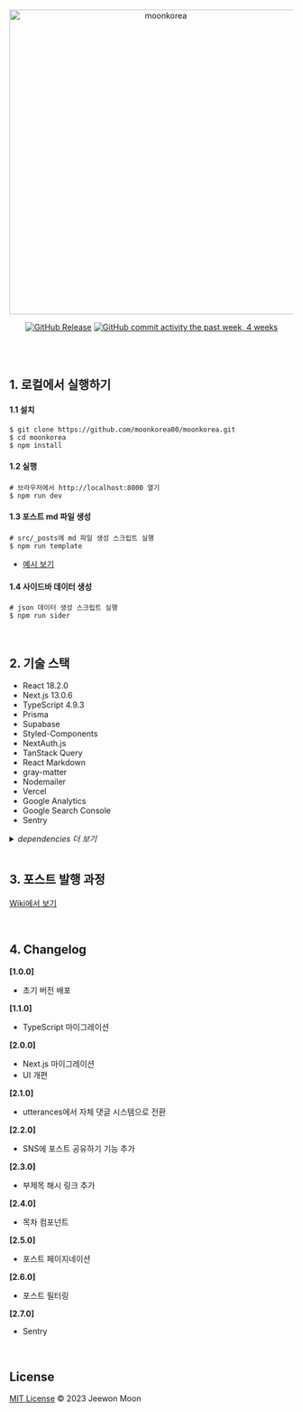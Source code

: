 <br>
<p align="center">
<a href="https://moonkorea.dev" target="_blank" rel="noopener">
<img width="539" alt="moonkorea" src="https://github.com/moonkorea00/moonkorea/assets/78708082/407f7c5c-12ab-4bde-a036-fef8d02fa0fa">
</a>

</p>

<div align="center">
  
  [![GitHub Release](https://img.shields.io/github/release/moonkorea00/moonkorea)](https://github.com/moonkorea00/moonkorea/releases)
  [![GitHub commit activity the past week, 4 weeks](https://img.shields.io/github/commit-activity/y/moonkorea00/moonkorea)](https://github.com/moonkorea00/moonkorea/commits/main)
  
</div>

<br>
<br>

## 1. 로컬에서 실행하기

#### 1.1 설치

```shell
$ git clone https://github.com/moonkorea00/moonkorea.git
$ cd moonkorea
$ npm install
```

#### 1.2 실행

```shell
# 브라우저에서 http://localhost:8000 열기
$ npm run dev
```

#### 1.3 포스트 md 파일 생성

```shell
# src/_posts에 md 파일 생성 스크립트 실행
$ npm run template
```

- [예시 보기](https://github.com/moonkorea00/moonkorea/wiki/front-matter-%ED%98%95%EC%8B%9D)

#### 1.4 사이드바 데이터 생성

```shell
# json 데이터 생성 스크립트 실행
$ npm run sider
```

<br>

## 2. 기술 스택

- React 18.2.0
- Next.js 13.0.6
- TypeScript 4.9.3
- Prisma
- Supabase
- Styled-Components
- NextAuth.js
- TanStack Query
- React Markdown
- gray-matter
- Nodemailer
- Vercel
- Google Analytics
- Google Search Console
- Sentry

<details><summary><i>dependencies 더 보기</i></summary>

```json
"dependencies": {
        "@next-auth/prisma-adapter": "^1.0.5",
        "@prisma/client": "^4.9.0",
        "@sentry/nextjs": "^7.91.0",
        "@tanstack/react-query": "^5.4.3",
        "@vercel/analytics": "^0.1.6",
        "axios": "^1.3.0",
        "gray-matter": "^4.0.3",
        "next": "^13.0.6",
        "next-auth": "^4.20.1",
        "nodemailer": "^6.9.1",
        "react": "^18.2.0",
        "react-dom": "^18.2.0",
        "react-markdown": "^8.0.3",
        "react-player": "^2.12.0",
        "react-share": "^4.4.1",
        "react-syntax-highlighter": "^15.5.0",
        "rehype-raw": "^6.1.1",
        "sharp": "^0.31.3",
        "styled-components": "^5.3.5",
        "web-vitals": "^2.1.4"
      },
      "devDependencies": {
        "@next/bundle-analyzer": "^13.2.4",
        "@tanstack/eslint-plugin-query": "^5.0.5",
        "@tanstack/react-query-devtools": "^5.4.3",
        "@types/gtag.js": "^0.0.12",
        "@types/jest": "^29.5.8",
        "@types/node": "^18.11.9",
        "@types/nodemailer": "^6.4.7",
        "@types/react": "^18.0.25",
        "@types/react-dom": "^18.0.9",
        "@types/react-syntax-highlighter": "^15.5.5",
        "@types/styled-components": "^5.1.26",
        "@typescript-eslint/eslint-plugin": "^5.47.0",
        "@typescript-eslint/parser": "^5.47.0",
        "babel-plugin-styled-components": "^2.0.7",
        "eslint": "^8.30.0",
        "eslint-plugin-react": "^7.31.11",
        "file-loader": "^6.2.0",
        "jest": "^29.7.0",
        "next-sitemap": "^3.1.43",
        "prisma": "^4.9.0",
        "typescript": "^4.9.3"
      }
```

</details>

<br>

## 3. 포스트 발행 과정
[Wiki에서 보기](https://github.com/moonkorea00/moonkorea/wiki/%ED%8F%AC%EC%8A%A4%ED%8A%B8-%EB%B0%9C%ED%96%89-%EA%B3%BC%EC%A0%95)

<br>

## 4. Changelog

<b>[1.0.0]</b>
- 초기 버전 배포

<b>[1.1.0]</b>
- TypeScript 마이그레이션

<b>[2.0.0]</b>
- Next.js 마이그레이션
- UI 개편

<b>[2.1.0]</b>
- utterances에서 자체 댓글 시스템으로 전환

<b>[2.2.0]</b>
- SNS에 포스트 공유하기 기능 추가

<b>[2.3.0]</b>
- 부제목 해시 링크 추가

<b>[2.4.0]</b>
- 목차 컴포넌트

<b>[2.5.0]</b>
- 포스트 페이지네이션

<b>[2.6.0]</b>
- 포스트 필터링

<b>[2.7.0]</b>
- Sentry

<br>

## License

[MIT License](https://github.com/moonkorea00/moonkorea/blob/main/LICENSE) © 2023 Jeewon Moon

